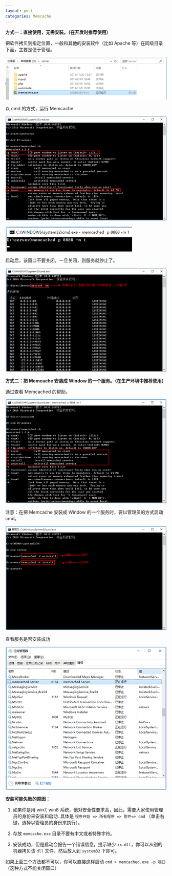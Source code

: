 ```yaml
---
layout: post
categories: Memcache
---
```


**方式一：直接使用，无需安装。（在开发时推荐使用）**

把软件拷贝到指定位置，一般和其他的安装软件（比如 Apache 等）在同级目录下面，主要是便于管理。

![01.png](/static/images/20160809/01.png)

以 cmd 的方式，运行 Memcache

![02.png](/static/images/20160809/02.png)

![03.png](/static/images/20160809/03.png)

启动后，该窗口不要关闭，一旦关闭，则服务就停止了。

![04.png](/static/images/20160809/04.png)

**方式二：把 Memcache 安装成 Window 的一个服务。（在生产环境中推荐使用）**

通过查看 Memcached 的帮助。

![05.png](/static/images/20160809/05.png)

注意：在把 Memcache 安装成 Window 的一个服务时，要以管理员的方式启动 cmd。

![06.png](/static/images/20160809/06.png)

查看服务是否安装成功

![07.png](/static/images/20160809/07.png)

**安装可能失败的原因：**

1. 如果你是用 win7, win8 系统，他对安全性要求高，因此，需要大家使用管理员的身份来安装和启动. 具体是 `程序开始 => 所有程序 => 附件=> cmd` （单击右键，选择以管理员的身份来执行）。

2. 存放 `memcache.exe` 目录不要有中文或者特殊字符。

3. 安装成功，但是启动会报告一个错误信息，提示缺少 `xx.dll`，你可以从别的机器拷贝该 `dll` 文件，然后放入到 `system32` 下即可。

如果上面三个方法都不可以，你可以直接这样启动 `cmd > memcached.exe -p 端口`（这种方式不能关闭窗口）